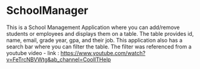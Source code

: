 # SchoolManager
This is a School Management Application where you can add/remove students or employees and displays them on a table. 
The table provides id, name, email, grade year, gpa, and their job. 
This application also has a search bar where you can filter the table. 
The filter was referenced from a youtube video - link : https://www.youtube.com/watch?v=FeTrcNBVWtg&ab_channel=CoolITHelp
